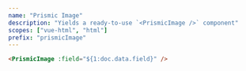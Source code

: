 ```yaml
---
name: "Prismic Image"
description: "Yields a ready-to-use `<PrismicImage />` component"
scopes: ["vue-html", "html"]
prefix: "prismicImage"
---
```


```html
<PrismicImage :field="${1:doc.data.field}" />
```

